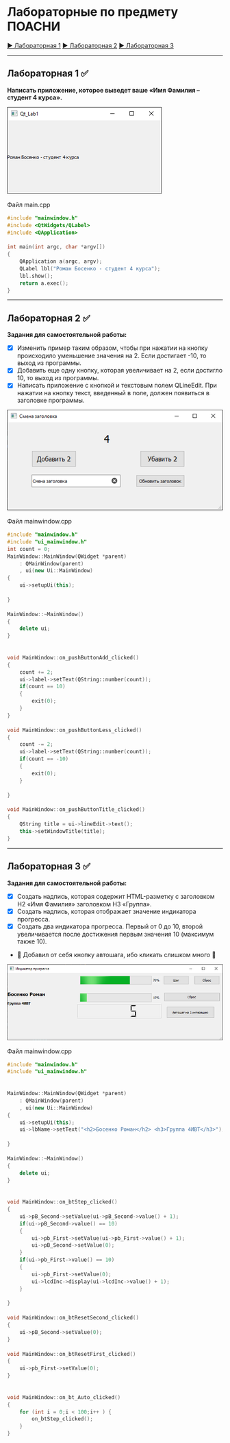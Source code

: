 
# Лабораторные по предмету ПОАСНИ
[:arrow_forward: Лабораторная 1](#лабораторная-1-white_check_mark)
[:arrow_forward: Лабораторная 2](#лабораторная-2-white_check_mark)
[:arrow_forward: Лабораторная 3](#лабораторная-3-white_check_mark)
____

Лабораторная 1 :white_check_mark: 
-----------

**Написать приложение, которое выведет ваше «Имя Фамилия – студент 4 курса».**

![Лабораторная 1](img_labs/lab1.png)

Файл main.cpp
```c++
#include "mainwindow.h"
#include <QtWidgets/QLabel>
#include <QApplication>

int main(int argc, char *argv[])
{
    QApplication a(argc, argv);
    QLabel lbl("Роман Босенко - студент 4 курса");
    lbl.show();
    return a.exec();
}
```
____
Лабораторная 2 :white_check_mark:
-----------

**Задания для самостоятельной работы:**
- [X] Изменить пример таким образом, чтобы при нажатии на кнопку происходило уменьшение значения на 2. Если достигает -10, то выход из программы.
- [X] Добавить еще одну кнопку, которая увеличивает на 2, если достигло 10, то выход из программы.
- [X] Написать приложение с кнопкой и текстовым полем QLineEdit. При нажатии на кнопку текст, введенный в поле, должен появиться в заголовке программы.

![Лабораторная 2](img_labs/lab2.png)

Файл mainwindow.cpp
```c++
#include "mainwindow.h"
#include "ui_mainwindow.h"
int count = 0;
MainWindow::MainWindow(QWidget *parent)
    : QMainWindow(parent)
    , ui(new Ui::MainWindow)
{
    ui->setupUi(this);

}

MainWindow::~MainWindow()
{
    delete ui;
}


void MainWindow::on_pushButtonAdd_clicked()
{
    count += 2;
    ui->label->setText(QString::number(count));
    if(count == 10)
    {
        exit(0);
    }
}

void MainWindow::on_pushButtonLess_clicked()
{
    count -= 2;
    ui->label->setText(QString::number(count));
    if(count == -10)
    {
        exit(0);
    }

}

void MainWindow::on_pushButtonTitle_clicked()
{
    QString title = ui->lineEdit->text();
    this->setWindowTitle(title);
}
```
____
Лабораторная 3 :white_check_mark:
-----------

**Задания для самостоятельной работы:**
- [X] Создать надпись, которая содержит HTML-разметку с заголовком H2 «Имя Фамилия» заголовком H3 «Группа».
- [x] Создать надпись, которая отображает значение индикатора прогресса.
- [X] Создать два индикатора прогресса. Первый от 0 до 10, второй увеличивается после достижения первым значения 10 (максимум также 10).
- :raising_hand: Добавил от себя кнопку автошага, ибо кликать слишком много :see_no_evil:

![Лабораторная 3](img_labs/lab3.png)

Файл mainwindow.cpp
```c++
#include "mainwindow.h"
#include "ui_mainwindow.h"


MainWindow::MainWindow(QWidget *parent)
    : QMainWindow(parent)
    , ui(new Ui::MainWindow)
{
    ui->setupUi(this);
    ui->lbName->setText("<h2>Босенко Роман</h2> <h3>Группа 4ИВТ</h3>");

}

MainWindow::~MainWindow()
{
    delete ui;
}


void MainWindow::on_btStep_clicked()
{
    ui->pB_Second->setValue(ui->pB_Second->value() + 1);
    if(ui->pB_Second->value() == 10)
    {
        ui->pb_First->setValue(ui->pb_First->value() + 1);
        ui->pB_Second->setValue(0);
    }
    if(ui->pb_First->value() == 10)
    {
        ui->pb_First->setValue(0);
        ui->lcdInc->display(ui->lcdInc->value() + 1);
    }

}

void MainWindow::on_btResetSecond_clicked()
{
    ui->pB_Second->setValue(0);
}

void MainWindow::on_btResetFirst_clicked()
{
    ui->pb_First->setValue(0);
}


void MainWindow::on_bt_Auto_clicked()
{
    for (int i = 0;i < 100;i++ ) {
        on_btStep_clicked();
    }
}

```